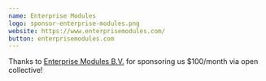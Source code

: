 ```yaml
---
name: Enterprise Modules
logo: sponsor-enterprise-modules.png
website: https://www.enterprisemodules.com/
button: enterprisemodules.com
---
```

Thanks to [Enterprise Modules B.V.](https://www.enterprisemodules.com/) for sponsoring us $100/month via open collective!
